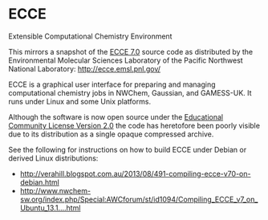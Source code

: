 # ECCE
Extensible Computational Chemistry Environment

This mirrors a snapshot of the <a href="http://ecce.emsl.pnl.gov/">ECCE 7.0</a> source code as distributed by the Environmental Molecular Sciences Laboratory of the Pacific Northwest National Laboratory: http://ecce.emsl.pnl.gov/

ECCE is a graphical user interface for preparing and managing computational chemistry jobs in NWChem, Gaussian, and GAMESS-UK. It runs under Linux and some Unix platforms.

Although the software is now open source under the <a href="http://opensource.org/licenses/ECL-2.0">Educational Community License Version 2.0</a> the code has heretofore been poorly visible due to its distribution as a single opaque compressed archive.

See the following for instructions on how to build ECCE under Debian or derived Linux distributions:
* http://verahill.blogspot.com.au/2013/08/491-compiling-ecce-v70-on-debian.html
* http://www.nwchem-sw.org/index.php/Special:AWCforum/st/id1094/Compiling_ECCE_v7_on_Ubuntu_13.1....html
